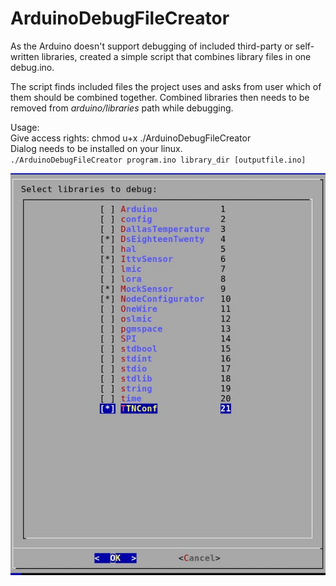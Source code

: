 # ArduinoDebugFileCreator
As the Arduino doesn't support debugging of included third-party or self-written libraries, created a simple script that combines library files in one debug.ino.   
   
The script finds included files the project uses and asks from user which of them should be combined together. Combined libraries then needs to be removed from _arduino/libraries_ path while debugging.
   
Usage:   
Give access rights: chmod u+x ./ArduinoDebugFileCreator   
Dialog needs to be installed on your linux.   
`./ArduinoDebugFileCreator program.ino library_dir [outputfile.ino]`   
   
![screenshot](screenshot.jpg "Script uses _dialog_ to select libraries")